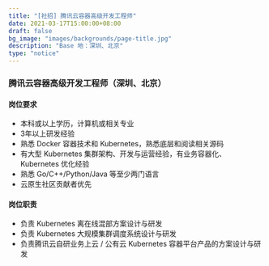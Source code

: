 ```yaml
---
title: "[社招] 腾讯云容器高级开发工程师"
date: 2021-03-17T15:00:00+08:00
draft: false
bg_image: "images/backgrounds/page-title.jpg"
description: "Base 地：深圳、北京"
type: "notice"
---
```


### 腾讯云容器高级开发工程师（深圳、北京）
#### 岗位要求
- 本科或以上学历，计算机或相关专业
- 3年以上研发经验
- 熟悉 Docker 容器技术和 Kubernetes，熟悉底层和阅读相关源码
- 有大型 Kubernetes 集群架构、开发与运营经验，有业务容器化、Kubernetes 优化经验
- 熟悉 Go/C++/Python/Java 等至少两门语言
- 云原生社区贡献者优先
#### 岗位职责
- 负责 Kubernetes 离在线混部方案设计与研发
- 负责 Kubernetes 大规模集群调度系统设计与研发
- 负责腾讯云自研业务上云 / 公有云 Kubernetes 容器平台产品的方案设计与研发
